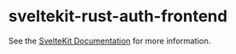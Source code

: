 # sveltekit-rust-auth-frontend

See the [SvelteKit Documentation](https://kit.svelte.dev/docs) for more information.
